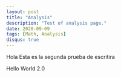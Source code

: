 ```yaml
---
layout: post
title: "Analysis"
description: "Test of analysis page."
date: 2020-09-09
tags: [Math, Analysis]
disqus: true
---
```


Hola
Esta es la segunda prueba de escritira

Hello World 2.0